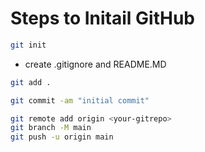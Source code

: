 # Steps to Initail GitHub

```bash
git init
```
- create .gitignore and README.MD 

```bash
git add .
```
```bash
git commit -am "initial commit"
```
```bash
git remote add origin <your-gitrepo>
git branch -M main
git push -u origin main
```

